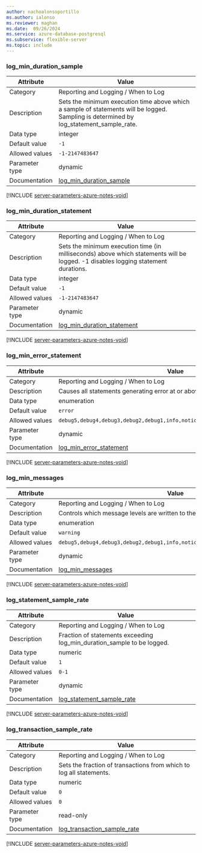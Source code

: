 ```yaml
---
author: nachoalonsoportillo
ms.author: ialonso
ms.reviewer: maghan
ms.date:  09/26/2024
ms.service: azure-database-postgresql
ms.subservice: flexible-server
ms.topic: include
---
```

### log_min_duration_sample

| Attribute      | Value                                                      |
|----------------|------------------------------------------------------------|
| Category       | Reporting and Logging / When to Log |
| Description    | Sets the minimum execution time above which a sample of statements will be logged. Sampling is determined by log_statement_sample_rate. |
| Data type      | integer     |
| Default value  | `-1`          |
| Allowed values | `-1-2147483647`                                                                |
| Parameter type | dynamic        |
| Documentation  | [log_min_duration_sample](https://www.postgresql.org/docs/14/runtime-config-logging.html#GUC-LOG-MIN-DURATION-SAMPLE)         |


[!INCLUDE [server-parameters-azure-notes-void](./server-parameters-azure-notes-void.md)]



### log_min_duration_statement

| Attribute      | Value                                                      |
|----------------|------------------------------------------------------------|
| Category       | Reporting and Logging / When to Log |
| Description    | Sets the minimum execution time (in milliseconds) above which statements will be logged. -1 disables logging statement durations.       |
| Data type      | integer     |
| Default value  | `-1`          |
| Allowed values | `-1-2147483647`                                                                |
| Parameter type | dynamic        |
| Documentation  | [log_min_duration_statement](https://www.postgresql.org/docs/14/runtime-config-logging.html#GUC-LOG-MIN-DURATION-STATEMENT)   |


[!INCLUDE [server-parameters-azure-notes-void](./server-parameters-azure-notes-void.md)]



### log_min_error_statement

| Attribute      | Value                                                      |
|----------------|------------------------------------------------------------|
| Category       | Reporting and Logging / When to Log |
| Description    | Causes all statements generating error at or above this level to be logged.                                                             |
| Data type      | enumeration |
| Default value  | `error`       |
| Allowed values | `debug5,debug4,debug3,debug2,debug1,info,notice,warning,error,log,fatal,panic` |
| Parameter type | dynamic        |
| Documentation  | [log_min_error_statement](https://www.postgresql.org/docs/14/runtime-config-logging.html#GUC-LOG-MIN-ERROR-STATEMENT)         |


[!INCLUDE [server-parameters-azure-notes-void](./server-parameters-azure-notes-void.md)]



### log_min_messages

| Attribute      | Value                                                      |
|----------------|------------------------------------------------------------|
| Category       | Reporting and Logging / When to Log |
| Description    | Controls which message levels are written to the server log.                                                                            |
| Data type      | enumeration |
| Default value  | `warning`     |
| Allowed values | `debug5,debug4,debug3,debug2,debug1,info,notice,warning,error,log,fatal,panic` |
| Parameter type | dynamic        |
| Documentation  | [log_min_messages](https://www.postgresql.org/docs/14/runtime-config-logging.html#GUC-LOG-MIN-MESSAGES)                       |


[!INCLUDE [server-parameters-azure-notes-void](./server-parameters-azure-notes-void.md)]



### log_statement_sample_rate

| Attribute      | Value                                                      |
|----------------|------------------------------------------------------------|
| Category       | Reporting and Logging / When to Log |
| Description    | Fraction of statements exceeding log_min_duration_sample to be logged.                                                                  |
| Data type      | numeric     |
| Default value  | `1`           |
| Allowed values | `0-1`                                                                          |
| Parameter type | dynamic        |
| Documentation  | [log_statement_sample_rate](https://www.postgresql.org/docs/14/runtime-config-logging.html#GUC-LOG-STATEMENT-SAMPLE-RATE)     |


[!INCLUDE [server-parameters-azure-notes-void](./server-parameters-azure-notes-void.md)]



### log_transaction_sample_rate

| Attribute      | Value                                                      |
|----------------|------------------------------------------------------------|
| Category       | Reporting and Logging / When to Log |
| Description    | Sets the fraction of transactions from which to log all statements.                                                                     |
| Data type      | numeric     |
| Default value  | `0`           |
| Allowed values | `0`                                                                            |
| Parameter type | read-only      |
| Documentation  | [log_transaction_sample_rate](https://www.postgresql.org/docs/14/runtime-config-logging.html#GUC-LOG-TRANSACTION-SAMPLE-RATE) |


[!INCLUDE [server-parameters-azure-notes-void](./server-parameters-azure-notes-void.md)]



